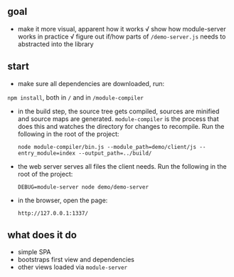 goal
-----------

- make it more visual, apparent how it works
√ show how module-server works in practice
√ figure out if/how parts of `/demo-server.js` needs to abstracted into the library

start
-----------

- make sure all dependencies are downloaded, run:

 `npm install`, both in `/` and in `/module-compiler`

- in the build step, the source tree gets compiled, sources are minified and source maps
  are generated. `module-compiler` is the process that does this and watches the directory
  for changes to recompile. Run the following in the root of the project:
  
  `node module-compiler/bin.js --module_path=demo/client/js --entry_module=index --output_path=../build/`

- the web server serves all files the client needs. Run the following in the root of the project:

  `DEBUG=module-server node demo/demo-server`

- in the browser, open the page:

  `http://127.0.0.1:1337/`

what does it do
-----------

- simple SPA
- bootstraps first view and dependencies
- other views loaded via `module-server`